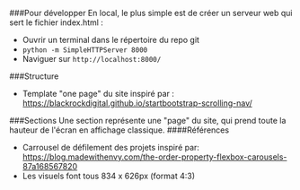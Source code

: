 ###Pour développer
En local, le plus simple est de créer un serveur web qui sert le fichier index.html :
* Ouvrir un terminal dans le répertoire du repo git
* `python -m SimpleHTTPServer 8000`
* Naviguer sur `http://localhost:8000/`

###Structure
* Template "one page" du site inspiré par : https://blackrockdigital.github.io/startbootstrap-scrolling-nav/  

###Sections
Une section représente une "page" du site, qui prend toute la hauteur de l'écran en affichage classique.
####Références
* Carrousel de défilement des projets inspiré par: https://blog.madewithenvy.com/the-order-property-flexbox-carousels-87a168567820
* Les visuels font tous 834 x 626px (format 4:3)